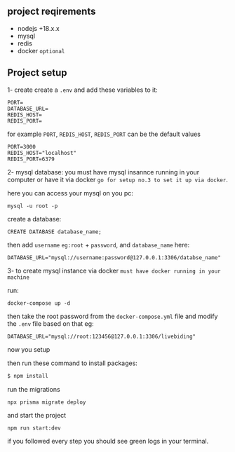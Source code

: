 ## project reqirements
- nodejs +18.x.x
- mysql 
- redis 
- docker `optional`
## Project setup
1- create create a `.env` and add these variables to it:


```
PORT=
DATABASE_URL=
REDIS_HOST=
REDIS_PORT=
```
for example `PORT`, `REDIS_HOST`, `REDIS_PORT` can be the default values
```
PORT=3000
REDIS_HOST="localhost"
REDIS_PORT=6379
```

2- mysql database: you must have mysql insannce running in your computer or have it via docker `go for setup no.3 to set it up via docker`.

here you can access your mysql on you pc:
```
mysql -u root -p
```
create a database:
```
CREATE DATABASE database_name;
```

then add `username` `eg:root` + `password`, and `database_name` here:

```
DATABASE_URL="mysql://username:password@127.0.0.1:3306/databse_name"
```

3- to create mysql instance via docker `must have docker running in your machine`

run:
```
docker-compose up -d 
```
then take the root password from the `docker-compose.yml` file and modify the `.env` file based on that 
eg:
```
DATABASE_URL="mysql://root:123456@127.0.0.1:3306/livebiding"
```

now you setup

then run these command to install packages:

```bash
$ npm install
```

run the migrations 
```
npx prisma migrate deploy 
```

and start the project

```
npm run start:dev
```
if you followed every step you should see green logs in your terminal.